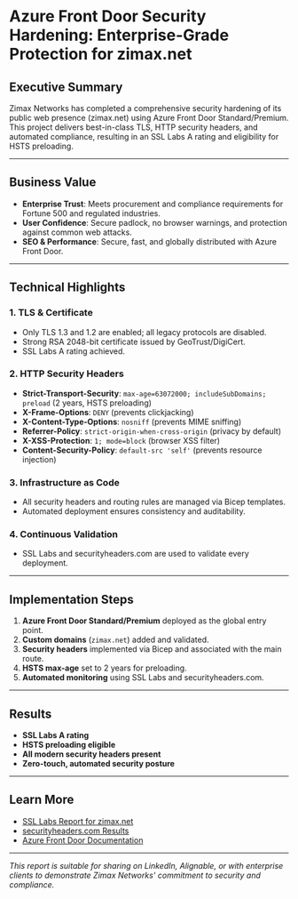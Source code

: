 # Azure Front Door Security Hardening: Enterprise-Grade Protection for zimax.net

## Executive Summary

Zimax Networks has completed a comprehensive security hardening of its public web presence (zimax.net) using Azure Front Door Standard/Premium. This project delivers best-in-class TLS, HTTP security headers, and automated compliance, resulting in an SSL Labs A rating and eligibility for HSTS preloading.

---

## Business Value
- **Enterprise Trust**: Meets procurement and compliance requirements for Fortune 500 and regulated industries.
- **User Confidence**: Secure padlock, no browser warnings, and protection against common web attacks.
- **SEO & Performance**: Secure, fast, and globally distributed with Azure Front Door.

---

## Technical Highlights

### 1. TLS & Certificate
- Only TLS 1.3 and 1.2 are enabled; all legacy protocols are disabled.
- Strong RSA 2048-bit certificate issued by GeoTrust/DigiCert.
- SSL Labs A rating achieved.

### 2. HTTP Security Headers
- **Strict-Transport-Security**: `max-age=63072000; includeSubDomains; preload` (2 years, HSTS preloading)
- **X-Frame-Options**: `DENY` (prevents clickjacking)
- **X-Content-Type-Options**: `nosniff` (prevents MIME sniffing)
- **Referrer-Policy**: `strict-origin-when-cross-origin` (privacy by default)
- **X-XSS-Protection**: `1; mode=block` (browser XSS filter)
- **Content-Security-Policy**: `default-src 'self'` (prevents resource injection)

### 3. Infrastructure as Code
- All security headers and routing rules are managed via Bicep templates.
- Automated deployment ensures consistency and auditability.

### 4. Continuous Validation
- SSL Labs and securityheaders.com are used to validate every deployment.

---

## Implementation Steps
1. **Azure Front Door Standard/Premium** deployed as the global entry point.
2. **Custom domains** (`zimax.net`) added and validated.
3. **Security headers** implemented via Bicep and associated with the main route.
4. **HSTS max-age** set to 2 years for preloading.
5. **Automated monitoring** using SSL Labs and securityheaders.com.

---

## Results
- **SSL Labs A rating**
- **HSTS preloading eligible**
- **All modern security headers present**
- **Zero-touch, automated security posture**

---

## Learn More
- [SSL Labs Report for zimax.net](https://www.ssllabs.com/ssltest/analyze.html?d=zimax.net)
- [securityheaders.com Results](https://securityheaders.com/?q=zimax.net)
- [Azure Front Door Documentation](https://learn.microsoft.com/en-us/azure/frontdoor/)

---

*This report is suitable for sharing on LinkedIn, Alignable, or with enterprise clients to demonstrate Zimax Networks' commitment to security and compliance.* 